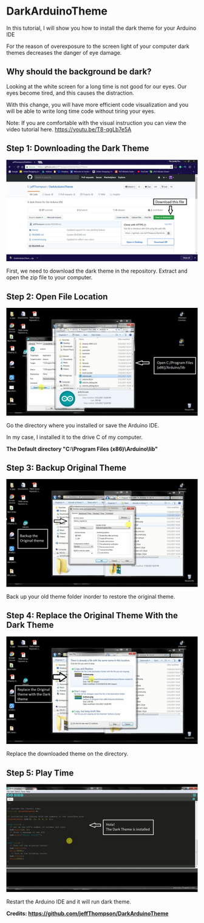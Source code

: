 # DarkArduinoTheme

In this tutorial, I will show you how to install the dark theme for your Arduino IDE

For the reason of overexposure to the screen light of your computer dark themes decreases the danger of eye damage.

## Why should the background be dark?

Looking at the white screen for a long time is not good for our eyes. Our eyes become tired, and this causes the distraction.

With this change, you will have more efficient code visualization and you will be able to write long time code without tiring your eyes.

Note: If you are comfortable with the visual instruction you can view the video tutorial here. https://youtu.be/T8-qgLb7e5A

## Step 1: Downloading the Dark Theme

![screenshot](./images/step1.png)

First, we need to download the dark theme in the repository.
Extract and open the zip file to your computer.
 
## Step 2: Open File Location

![screenshot](./images/step2.png)

Go the directory where you installed or save the Arduino IDE.

In my case, I installed it to the drive C of my computer.

**The Default directory "C:\Program Files (x86)\Arduino\lib"**

## Step 3: Backup Original Theme

![screenshot](./images/step3.png)

Back up your old theme folder inorder to restore the original theme.

## Step 4: Replace the Original Theme With the Dark Theme

![screenshot](./images/step4.png)

Replace the downloaded theme on the directory.

## Step 5: Play Time

![screenshot](./images/step5.png)

Restart the Arduino IDE and it will run dark theme.


**Credits: https://github.com/jeffThompson/DarkArduinoTheme**



